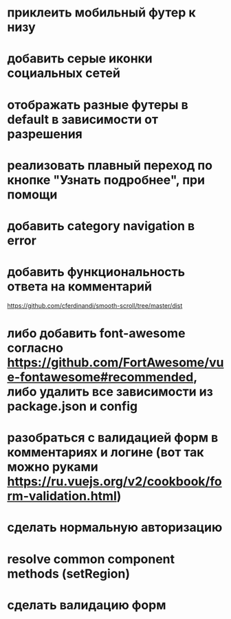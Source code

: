 # приклеить мобильный футер к низу

# добавить серые иконки социальных сетей

# отображать разные футеры в default в зависимости от разрешения

# реализовать плавный переход по кнопке "Узнать подробнее", при помощи

# добавить category navigation в error

# добавить функциональность ответа на комментарий

https://github.com/cferdinandi/smooth-scroll/tree/master/dist

# либо добавить font-awesome согласно https://github.com/FortAwesome/vue-fontawesome#recommended, либо удалить все зависимости из package.json и config

# разобраться с валидацией форм в комментариях и логине (вот так можно руками https://ru.vuejs.org/v2/cookbook/form-validation.html)

# сделать нормальную авторизацию

# resolve common component methods (setRegion)

# сделать валидацию форм
